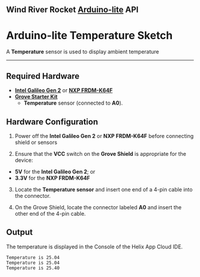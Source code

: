 ## Wind River Rocket [**Arduino-lite**](https://github.com/Wind-River/rocket-arduino-lite) API

# Arduino-lite Temperature Sketch  
A **Temperature** sensor is used to display ambient temperature     

***   

##  Required Hardware
 * [**Intel Galileo Gen 2**](http://www.intel.com/content/www/us/en/embedded/products/galileo/galileo-overview.html) or [**NXP FRDM-K64F**](http://www.nxp.com/products/software-and-tools/hardware-development-tools/freedom-development-boards/freedom-development-platform-for-kinetis-k64-k63-and-k24-mcus:FRDM-K64F)  
 * [**Grove Starter Kit**](http://www.seeedstudio.com/deled/Grove-Starter-Kit-for-Arduino-p-1855.html)
   * **Temperature** sensor  (connected to **A0**).  
 
## Hardware Configuration

1. Power off the **Intel Galileo Gen 2** or **NXP FRDM-K64F** before connecting shield or sensors  

2. Ensure that the **VCC** switch on the **Grove Shield** is appropriate for the device:  
* **5V** for the **Intel Galileo Gen 2**; or   
* **3.3V** for the **NXP FRDM-K64F**

3. Locate the **Temperature sensor** and insert one end of a 4-pin cable into the connector.

4. On the Grove Shield, locate the connector labeled **A0** and insert the other end of the 4-pin cable.


## Output
The temperature is displayed in the Console of the Helix App Cloud IDE.
```
Temperature is 25.04
Temperature is 25.04
Temperature is 25.40
```

